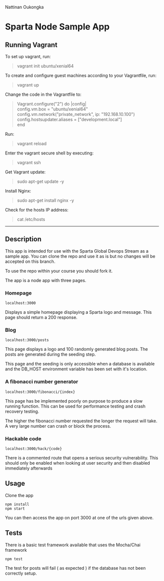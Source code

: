 Nattinan Oukongka


# Sparta Node Sample App

## Running Vagrant

To set up vagrant, run:  
> vagrant init ubuntu/xenial64

To create and configure guest machines according to your Vagrantfile, run:
> vagrant up

Change the code in the Vagrantfile to:

> Vagrant.configure("2") do |config|  
config.vm.box = "ubuntu/xenial64"
config.vm.network("private_network", ip: "192.168.10.100")
config.hostsupdater.aliases = ["development.local"]  
end

Run:
> vagrant reload

Enter the vagrant secure shell by executing:
> vagrant ssh

Get Vagrant update:
> sudo apt-get update -y

Install Nginx:
> sudo apt-get install nginx -y

Check for the hosts IP address:
> cat /etc/hosts

---


## Description

This app is intended for use with the Sparta Global Devops Stream as a sample app. You can clone the repo and use it as is but no changes will be accepted on this branch.

To use the repo within your course you should fork it.

The app is a node app with three pages.

### Homepage

``localhost:3000``

Displays a simple homepage displaying a Sparta logo and message. This page should return a 200 response.

### Blog

``localhost:3000/posts``

This page displays a logo and 100 randomly generated blog posts. The posts are generated during the seeding step.

This page and the seeding is only accessible when a database is available and the DB_HOST environment variable has been set with it's location.

### A fibonacci number generator

``localhost:3000/fibonacci/{index}``

This page has be implemented poorly on purpose to produce a slow running function. This can be used for performance testing and crash recovery testing.

The higher the fibonacci number requested the longer the request will take. A very large number can crash or block the process.


### Hackable code

``localhost:3000/hack/{code}``

There is a commented route that opens a serious security vulnerability. This should only be enabled when looking at user security and then disabled immediately afterwards

## Usage

Clone the app

```
npm install
npm start
```

You can then access the app on port 3000 at one of the urls given above.

## Tests

There is a basic test framework available that uses the Mocha/Chai framework

```
npm test
```

The test for posts will fail ( as expected ) if the database has not been correctly setup.
